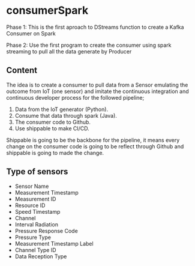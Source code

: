 # consumerSpark
Phase 1:
This is the first aproach to DStreams function to create a Kafka Consumer on Spark

Phase 2:
Use the first program to create the consumer using spark streaming to pull all the data generate by Producer

## Content
The idea is to create a consumer to pull data from a Sensor emulating the outcome from IoT (one sensor) and imitate the continuous integration and continuous developer process for the followed pipeline;

1. Data from the IoT generator (Python).
2. Consume that data through spark (Java).
3. The consumer code to Github.
4. Use shippable to make CI/CD.

Shippable is going to be the backbone for the pipeline, it means every change on the consumer code is going to be reflect through Github and shippable is going to made the change.

## Type of sensors
* Sensor Name	
* Measurement Timestamp	
* Measurement ID
* Resource ID
* Speed Timestamp
* Channel
* Interval Radiation
* Pressure Response Code
* Pressure Type
* Measurement Timestamp Label
* Channel Type ID
* Data Reception Type
